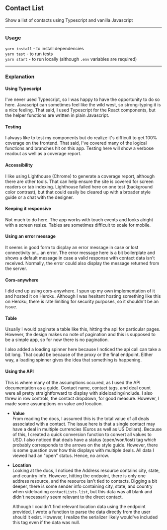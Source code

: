 ## Contact List
Show a list of contacts using Typescript and vanilla Javascript

___

### Usage
`yarn install` - to install dependencies  
`yarn test` - to run tests  
`yarn start` - to run locally (although `.env` variables are required)  

___

### Explanation

#### Using Typescript
I've never used Typescript, so I was happy to have the opportunity to do so here. Javascript can sometimes feel like the wild west, so strong-typing it is a nice feeling. That said, I used Typescript for the React components, but the helper functions are written in plain Javascript.

#### Testing
I always like to test my components but do realize it's difficult to get 100% coverage on the frontend. That said, I've covered many of the logical functions and branches hit on this app. Testing here will show a verbose readout as well as a coverage report.

#### Accessibility
I like using Lighthouse (Chrome) to generate a coverage report, although there are other tools. That can help ensure the site is covered for screen readers or tab indexing. Lighthouse failed here on one test (background color contrast), but that could easily be cleared up with a broader style guide or a chat with the designer.

#### Keeping it responsive
Not much to do here. The app works with touch events and looks alright with a screen resize. Tables are sometimes difficult to scale for mobile.

#### Using an error message
It seems in good form to display an error message in case or lost connectivity or... an error. The error message here is a bit boilerplate and shows a default message in case a valid response with contact data isn't received. Normally, the error could also display the message returned from the server.

#### Cors-anywhere
I did end up using cors-anywhere. I spun up my own implementation of it and hosted it on Heroku. Although I was hesitant hosting something like this on Heroku, there is rate limiting for security purposes, so it shouldn't be an issue.

#### Table
Usually I would paginate a table like this, hitting the api for particular pages. However, the design makes no note of pagination and this is supposed to be a simple app, so for now there is no pagination.  

I also added a loading spinner here because I noticed the api call can take a bit long. That could be because of the proxy or the final endpoint. Either way, a loading spinner gives the idea that something is happening.

#### Using the API
This is where many of the assumptions occured, as I used the API documentation as a guide. Contact name, contact tags, and deal count were all pretty straightforward to display with sideloading/include. I also threw in row controls, the contact dropdown, for good measure. However, I made some assumptions on value and location.

- **Value**  
    From reading the docs, I assumed this is the total value of all deals associated with a contact. The issue here is that a single contact may have a deal in multiple currencies (Euros as well as US Dollars). Because of this, I created a quick conversion function to convert all values to USD. I also noticed that deals have a status (open/won/lost) tag which probably corresponds to the arrows on the style guide. However, there is some question over how this displays with multiple deals. All data I viewed had an "open" status. Hence, no arrow.

- **Location**  
    Looking at the docs, I noticed the Address resource contains city, state, and country info. However, hitting the endpoint, there is only one address resource, and the resource isn't tied to contacts. Digging a bit deeper, there is some sender info containing city, state, and country when sideloading `contactLists.list`, but this data was all blank and didn't necessarily seem relevant to the direct contact.

    Although I couldn't find relevant location data using the endpoint provided, I wrote a function to parse the data directly from the user should it exist. However, I realize the serializer likely would've included this tag even if the data was null.
